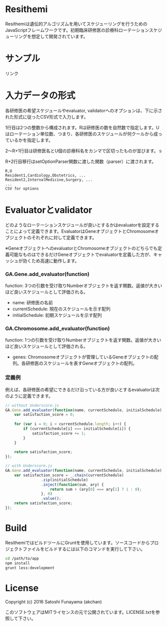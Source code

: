 
Resithemi
========================================

Resithemiは遺伝的アルゴリズムを用いてスケジューリングを行うためのJavaScriptフレームワークです。初期臨床研修医の診療科ローテーションスケジューリングを想定して開発されています。



サンプル
========================================

リンク



入力データの形式
========================================

各研修医の希望スケジュールやevaluator, validatorへのオプションは、下に示された形式に従ったCSV形式で入力します。

1行目は2つの整数から構成されます。Rは研修医の数を自然数で指定します。Uはローテーション単位数、つまり、各研修医のスケジュールが何クールから成っているかを指定します。

2〜R+1行目は研修医名とU個の診療科名をカンマで区切ったものが並びます。ｓ

R+2行目移行はsetOptionParser関数に渡した関数（parser）に渡されます。

```
R,U
Resident1,Cardiology,Obstetrics, ...
Resident2,InternalMedicine,Surgery, ...
...
CSV for options
```



Evaluatorとvalidator
========================================

どのようなローテーションスケジュールが良いとするかはevaluatorを設定することによって定義できます。EvaluatorはGeneオブジェクトとChromosomeオブジェクトのそれぞれに対して定義できます。

※GeneオブジェクトへのevaluatorとChromosomeオブジェクトのどちらでも定義可能なものはできるだけGeneオブジェクトでevaluatorを定義した方が、キャッシュが効くため高速に動作します。

### GA.Gene.add_evaluator(function)

function: 3つの引数を受け取りNumberオブジェクトを返す関数。返値が大きいほど良いスケジュールとして評価される。

- name: 研修医の名前
- currentSchedule: 現在のスケジュールを示す配列
- initialSchedule: 初期スケジュールを示す配列

### GA.Chromosome.add_evaluator(function)

function: 1つの引数を受け取りNumberオブジェクトを返す関数。返値が大きいほど良いスケジュールとして評価される。

- genes: Chromosomeオブジェクトが管理しているGeneオブジェクトの配列。各研修医のスケジュールを表すGeneオブジェクトの配列。

### 定義例

例えば、各研修医の希望にできるだけ沿っている方が良いとするevaluatorは次のように定義できます。

```javascript
// without Underscore.js
GA.Gene.add_evaluator(function(name, currentSchedule, initialSchedule) {
    var satisfaction_score = 0;
    
    for (var i = 0; i < currentSchedule.length; i++) {
        if (currentSchedule[i] === initialSchedule[i]) {
            satisfaction_score += 1;
        }
    }
    
    return satisfaction_score;
});

// with Underscore.js
GA.Gene.add_evaluator(function(name, currentSchedule, initialSchedule) {
    var satisfaction_score = _.chain(currentSchedule)
                .zip(initialSchedule)
                .inject(function(sum, ary) {
                    return sum + (ary[0] === ary[1] ? 1 : 0);
                }, 0)
                .value();
    return satisfaction_score;
});
```




Build
========================================

ResithemiではビルドツールにGruntを使用しています。ソースコードからプロジェクトファイルをビルドするには以下のコマンドを実行して下さい。

```bash
cd /path/to/app
npm install
grunt less:development
```




License
========================================

Copyright (c) 2016 Satoshi Funayama (akchan)

このソフトウェアはMITライセンスの元で公開されています。LICENSE.txtを参照して下さい。





